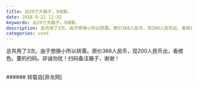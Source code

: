 ```yaml
---
title: 出29寸大箱子，9成新。
date: 2018-9-22 12:32
keywords: 出29寸大箱子，9成新。
description: 总共用了3次。由于想换小所以转需。原价368人民币，现200人民币出，香槟色。要的扫码。非诚勿扰！扫码备注箱子，谢谢！
categories: used
---
```

<td class="t_f" id="postmessage_1861232">

总共用了3次。由于想换小所以转需。原价368人民币，现200人民币出，香槟色。要的扫码。非诚勿扰！扫码备注箱子，谢谢！<br/>
<img alt="" border="0" class="zoom" data-cf-modified-f99326399fc6231b7dfe53b0-="" file="http://www.flw.ph/data/appbyme/upload/image/201809/22/XIwYQEf6cryM.jpg" id="aimg_Zjkay" lazyloadthumb="1" onclick="" onmouseover="" src="http://www.flw.ph/data/appbyme/upload/image/201809/22/XIwYQEf6cryM.jpg"/><br/>
<br/>
</td>
###### 转载自[菲龙网]